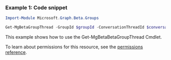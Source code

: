 ### Example 1: Code snippet

```powershellImport-Module Microsoft.Graph.Beta.Groups

Get-MgBetaGroupThread -GroupId $groupId -ConversationThreadId $conversationThreadId
```
This example shows how to use the Get-MgBetaBetaGroupThread Cmdlet.
To learn about permissions for this resource, see the [permissions reference](/graph/permissions-reference).

